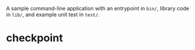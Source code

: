 A sample command-line application with an entrypoint in `bin/`, library code
in `lib/`, and example unit test in `test/`.
# checkpoint
